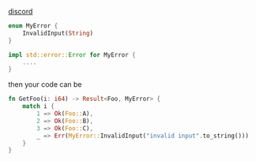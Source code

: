 
[discord](https://discord.com/channels/601130461678272522/614613939334152217/974703732128383036)

```rust
enum MyError {
    InvalidInput(String)
}

impl std::error::Error for MyError {
    ....
}
```

then your code can be

```rust
fn GetFoo(i: i64) -> Result<Foo, MyError> {
    match i {
        1 => Ok(Foo::A),
        2 => Ok(Foo::B),
        3 => Ok(Foo::C),
        _ => Err(MyError::InvalidInput("invalid input".to_string()))
    }
}
```
